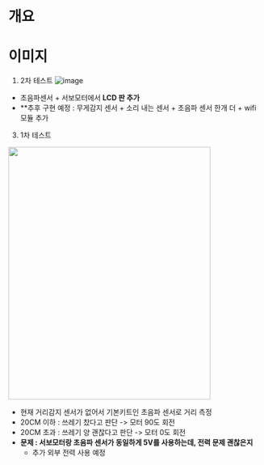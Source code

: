 
# 개요
# 이미지 
1. 2차 테스트
  ![image](https://github.com/user-attachments/assets/8450ad46-140d-4594-b74b-fd9e4bcc62b2)
- 초음파센서 + 서보모터에서 **LCD 판 추가**
- **추후 구현 예정 : 무게감지 센서 + 소리 내는 센서 + 초음파 센서 한개 더 + wifi 모듈 추가

3. 1차 테스트
<img src="https://github.com/user-attachments/assets/ac10eb12-5c09-451a-8fd8-79285936df46"  width="400" height="500"/>


- 현재 거리감지 센서가 없어서 기본키트인 초음파 센서로 거리 측정
- 20CM 이하 : 쓰레기 찼다고 판단 -> 모터 90도 회전
- 20CM 초과 : 쓰레기 양 괜찮다고 판단 -> 모터 0도 회전
- **문제 : 서보모터랑 초음파 센서가 동일하게 5V를 사용하는데, 전력 문제 괜찮은지**
  - 추가 외부 전력 사용 예정
